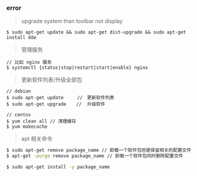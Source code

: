 ### error

> upgrade system than toolbar not display
```
$ sudo apt-get update && sudo apt-get dist-upgrade && sudo apt-get install dde
```

> 管理服务
```
// 比如 nginx 服务
$ systemctl {status|stop|restart|start|enable} nginx
```
> 更新软件列表/升级全部包
```
// debian
$ sudo apt-get update     //　更新软件列表 
$ sudo apt-get upgrade 　 //  升级软件
 
// centos
$ yum clean all // 清理缓存
$ yum makecache
```
> apt 相关命令
```bash
$ sudo apt-get remove package_name // 卸载一个软件包但是保留相关的配置文件
$ apt-get -purge remove package_name // 卸载一个软件包同时删除配置文件

$ sudo apt-get install -y package_name
```
